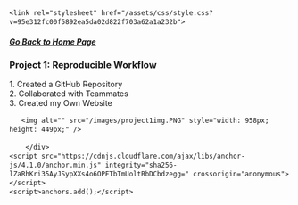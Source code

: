 
<!DOCTYPE html>
<html lang="en-US">
  <head>
    <meta charset="UTF-8">
    <meta http-equiv="X-UA-Compatible" content="IE=edge">
    <meta name="viewport" content="width=device-width, initial-scale=1">

<!-- Begin Jekyll SEO tag v2.6.1 -->
<title>dianacasanova.github.io</title>
<meta name="generator" content="Jekyll v3.9.0" />
<meta property="og:title" content="dianacasanova.github.io" />
<meta property="og:locale" content="en_US" />
<link rel="canonical" href="https://dianacasanova.github.io/" />
<meta property="og:url" content="https://dianacasanova.github.io/" />
<meta property="og:site_name" content="dianacasanova.github.io" />
<script type="application/ld+json">
{"@type":"WebSite","headline":"dianacasanova.github.io","url":"https://dianacasanova.github.io/","name":"dianacasanova.github.io","@context":"https://schema.org"}</script>
<!-- End Jekyll SEO tag -->

    <link rel="stylesheet" href="/assets/css/style.css?v=95e312fc00f5892ea5da02d822f703a62a1a232b">
  </head>
  <body>
    <div class="container-lg px-3 my-5 markdown-body">

 <H5><a href="https://dianacasanova.github.io/"> Go Back to Home Page </a> </H5>
        <H3> Project 1: Reproducible Workflow </H3>
<p> 1. Created a GitHub Repository <br>
2. Collaborated with Teammates <br>
3. Created my Own Website <br>
        </p>
        
       <img alt="" src="/images/project1img.PNG" style="width: 958px; height: 449px;" />
        
        </div>
    <script src="https://cdnjs.cloudflare.com/ajax/libs/anchor-js/4.1.0/anchor.min.js" integrity="sha256-lZaRhKri35AyJSypXXs4o6OPFTbTmUoltBbDCbdzegg=" crossorigin="anonymous"></script>
    <script>anchors.add();</script>
    
  </body>
</html>